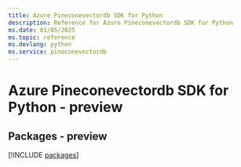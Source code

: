 ```yaml
---
title: Azure Pineconevectordb SDK for Python
description: Reference for Azure Pineconevectordb SDK for Python
ms.date: 03/05/2025
ms.topic: reference
ms.devlang: python
ms.service: pineconevectordb
---
```

# Azure Pineconevectordb SDK for Python - preview
## Packages - preview
[!INCLUDE [packages](pineconevectordb-index.md)]